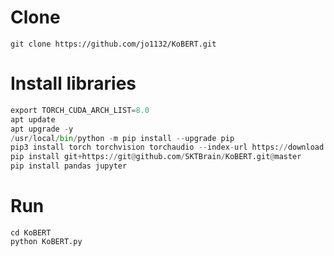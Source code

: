 # Clone 
```
git clone https://github.com/jo1132/KoBERT.git
```

# Install libraries
```python
export TORCH_CUDA_ARCH_LIST=8.0
apt update
apt upgrade -y
/usr/local/bin/python -m pip install --upgrade pip
pip3 install torch torchvision torchaudio --index-url https://download.pytorch.org/whl/cu118
pip install git+https://git@github.com/SKTBrain/KoBERT.git@master
pip install pandas jupyter
```

# Run
```pyhon
cd KoBERT
python KoBERT.py
```
